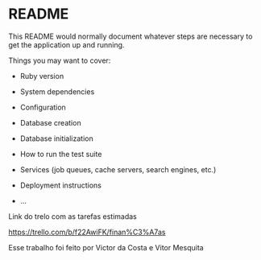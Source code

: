 # README

This README would normally document whatever steps are necessary to get the
application up and running.

Things you may want to cover:

* Ruby version

* System dependencies

* Configuration

* Database creation

* Database initialization

* How to run the test suite

* Services (job queues, cache servers, search engines, etc.)

* Deployment instructions

* ...


Link do trelo com as tarefas estimadas

https://trello.com/b/f22AwiFK/finan%C3%A7as

Esse trabalho foi feito por Victor da Costa e Vitor Mesquita


